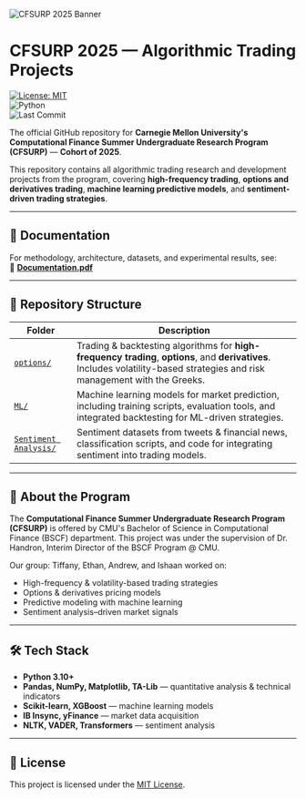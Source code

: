 ![CFSURP 2025 Banner](./banner.png)
# CFSURP 2025 — Algorithmic Trading Projects  

[![License: MIT](https://img.shields.io/badge/License-MIT-yellow.svg)](./LICENSE)  
![Python](https://img.shields.io/badge/Python-3.10%2B-blue)  
![Last Commit](https://img.shields.io/github/last-commit/ishaan-singh-cmu/CFSURP-Algo)  

The official GitHub repository for **Carnegie Mellon University's Computational Finance Summer Undergraduate Research Program (CFSURP)** — **Cohort of 2025**.  

This repository contains all algorithmic trading research and development projects from the program, covering **high-frequency trading**, **options and derivatives trading**, **machine learning predictive models**, and **sentiment-driven trading strategies**.  

---

## 📄 Documentation  
For methodology, architecture, datasets, and experimental results, see:  
📘 [**Documentation.pdf**](./Documentation.pdf)  

---

## 📂 Repository Structure  

| Folder | Description |
|--------|-------------|
| [`options/`](./options) | Trading & backtesting algorithms for **high-frequency trading**, **options**, and **derivatives**. Includes volatility-based strategies and risk management with the Greeks. |
| [`ML/`](./ML) | Machine learning models for market prediction, including training scripts, evaluation tools, and integrated backtesting for ML-driven strategies. |
| [`Sentiment Analysis/`](./SentimentAnalysis) | Sentiment datasets from tweets & financial news, classification scripts, and code for integrating sentiment into trading models. |

---

## 📌 About the Program  
The **Computational Finance Summer Undergraduate Research Program (CFSURP)** is offered by CMU's Bachelor of Science in Computational Finance (BSCF) department. This project was under the supervision of Dr. Handron, Interim Director of the BSCF Program @ CMU.

Our group: Tiffany, Ethan, Andrew, and Ishaan worked on:  
- High-frequency & volatility-based trading strategies  
- Options & derivatives pricing models  
- Predictive modeling with machine learning  
- Sentiment analysis–driven market signals  

---

## 🛠 Tech Stack  
- **Python 3.10+**  
- **Pandas, NumPy, Matplotlib, TA-Lib** — quantitative analysis & technical indicators  
- **Scikit-learn, XGBoost** — machine learning models  
- **IB Insync, yFinance** — market data acquisition  
- **NLTK, VADER, Transformers** — sentiment analysis  

---

## 📜 License  
This project is licensed under the [MIT License](./LICENSE).  
